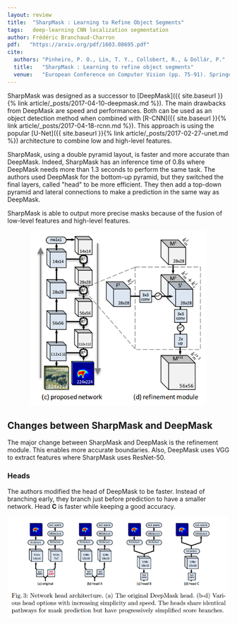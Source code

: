 ```yaml
---
layout: review
title:  "SharpMask : Learning to Refine Object Segments"
tags:   deep-learning CNN localization segmentation
author: Frédéric Branchaud-Charron
pdf:   "https://arxiv.org/pdf/1603.08695.pdf"
cite:
  authors: "Pinheiro, P. O., Lin, T. Y., Collobert, R., & Dollár, P."
  title:   "SharpMask : Learning to refine object segments"
  venue:   "European Conference on Computer Vision (pp. 75-91). Springer International Publishing."
---
```


SharpMask was designed as a successor to [DeepMask]({{ site.baseurl }}{% link article/_posts/2017-04-10-deepmask.md %}). The main drawbacks from DeepMask are speed and performances. Both can be used as an object detection method when combined with [R-CNN]({{ site.baseurl }}{% link article/_posts/2017-04-18-rcnn.md %}). This approach is using the popular [U-Net]({{ site.baseurl }}{% link article/_posts/2017-02-27-unet.md %}) architecture to combine low and high-level features.

SharpMask, using a double pyramid layout, is faster and more accurate than DeepMask. Indeed, SharpMask has an inference time of 0.8s where DeepMask needs more than 1.3 seconds to perform the same task. The authors used DeepMask for the bottom-up pyramid, but they switched the final layers, called "head" to be more efficient. They then add a top-down pyramid and lateral connections to make a prediction in the same way as DeepMask.

SharpMask is able to output more precise masks because of the fusion of low-level features and high-level features.
<div align="middle">
  <img src="/article/images/sharpmask/architecture.png" width="400">
</div>

## Changes between SharpMask and DeepMask
The major change between SharpMask and DeepMask is the refinement module. This enables more accurate boundaries. Also, DeepMask uses VGG to extract features where SharpMask uses ResNet-50.
### Heads
The authors modified the head of DeepMask to be faster. Instead of branching early, they branch just before prediction to have a smaller network. Head **C** is faster while keeping a good accuracy.
<div align="middle">
  <img src="/article/images/sharpmask/heads.png" width="500">
</div>
